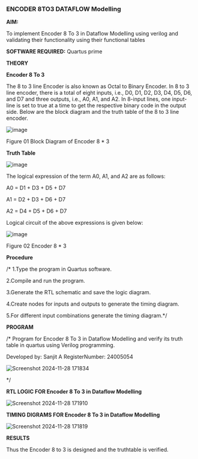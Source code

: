 ### ENCODER 8TO3 DATAFLOW Modelling

**AIM:**

To implement  Encoder 8 To 3 in Dataflow Modelling using verilog and validating their functionality using their functional tables

**SOFTWARE REQUIRED:** Quartus prime

**THEORY**

**Encoder 8 To 3**

The 8 to 3 line Encoder is also known as Octal to Binary Encoder. In 8 to 3 line encoder, there is a total of eight inputs, i.e., D0, D1, D2, D3, D4, D5, D6, and D7 and three outputs, i.e., A0, A1, and A2. In 8-input lines, one input-line is set to true at a time to get the respective binary code in the output side. Below are the block diagram and the truth table of the 8 to 3 line encoder.

![image](https://github.com/naavaneetha/ENCODER8TO3DATAFLOW/assets/154305477/0bc242c1-eb9e-4c47-afe5-30428470efc3)

Figure 01  Block Diagram of Encoder 8 * 3

**Truth Table**

![image](https://github.com/naavaneetha/ENCODER8TO3DATAFLOW/assets/154305477/35496b14-ae6e-4cd1-9abd-d6736b576575)

The logical expression of the term A0, A1, and A2 are as follows:

A0 = D1 + D3 + D5 + D7

A1 = D2 + D3 + D6 + D7

A2 = D4 + D5 + D6 + D7

Logical circuit of the above expressions is given below:

![image](https://github.com/naavaneetha/ENCODER8TO3DATAFLOW/assets/154305477/95acaee6-c873-4c75-89eb-ef09fb158053)

Figure 02  Encoder 8 * 3

**Procedure**

/* 1.Type the program in Quartus software.

2.Compile and run the program.

3.Generate the RTL schematic and save the logic diagram.

4.Create nodes for inputs and outputs to generate the timing diagram.

5.For different input combinations generate the timing diagram.*/

**PROGRAM**

/* Program for Encoder 8 To 3 in Dataflow Modelling and verify its truth table in quartus using Verilog programming. 

Developed by: Sanjit A RegisterNumber: 24005054

![Screenshot 2024-11-28 171834](https://github.com/user-attachments/assets/f1e83d79-5fff-40b2-8b2a-e423d554cf53)

*/

**RTL LOGIC FOR Encoder 8 To 3 in Dataflow Modelling**

![Screenshot 2024-11-28 171910](https://github.com/user-attachments/assets/1b7b536b-7b51-4730-a155-fea71700e682)


**TIMING DIGRAMS FOR Encoder 8 To 3 in Dataflow Modelling**

![Screenshot 2024-11-28 171819](https://github.com/user-attachments/assets/692111fa-cdc2-4678-a070-29db3f140f4d)


**RESULTS**

 Thus the Encoder 8 to 3 is designed and the truthtable is verified.




